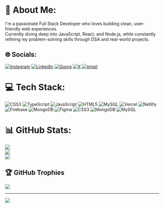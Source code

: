 # 💫 About Me:
I'm a passionate Full Stack Developer who loves building clean, user-friendly web experiences.  <br>Currently diving deep into JavaScript, React, and Node.js, while constantly refining my problem-solving skills through DSA and real-world projects.


## 🌐 Socials:
[![Instagram](https://img.shields.io/badge/Instagram-%23E4405F.svg?logo=Instagram&logoColor=white)](https://instagram.com/bhadauria__nikhil) [![LinkedIn](https://img.shields.io/badge/LinkedIn-%230077B5.svg?logo=linkedin&logoColor=white)](https://linkedin.com/in/nikhilendra-dev) [![Quora](https://img.shields.io/badge/Quora-%23B92B27.svg?logo=Quora&logoColor=white)](https://quora.com/profile/Nikhil-Bhadauria-3) [![X](https://img.shields.io/badge/X-black.svg?logo=X&logoColor=white)](https://x.com/nikhilrewiredd) [![email](https://img.shields.io/badge/Email-D14836?logo=gmail&logoColor=white)](mailto:nt9884520@gmail.com) 

# 💻 Tech Stack:
![CSS3](https://img.shields.io/badge/css3-%231572B6.svg?style=for-the-badge&logo=css3&logoColor=white) ![TypeScript](https://img.shields.io/badge/typescript-%23007ACC.svg?style=for-the-badge&logo=typescript&logoColor=white) ![JavaScript](https://img.shields.io/badge/javascript-%23323330.svg?style=for-the-badge&logo=javascript&logoColor=%23F7DF1E) ![HTML5](https://img.shields.io/badge/html5-%23E34F26.svg?style=for-the-badge&logo=html5&logoColor=white) ![MySQL](https://img.shields.io/badge/mysql-4479A1.svg?style=for-the-badge&logo=mysql&logoColor=white) ![Vercel](https://img.shields.io/badge/vercel-%23000000.svg?style=for-the-badge&logo=vercel&logoColor=white) ![Netlify](https://img.shields.io/badge/netlify-%23000000.svg?style=for-the-badge&logo=netlify&logoColor=#00C7B7) ![Firebase](https://img.shields.io/badge/firebase-%23039BE5.svg?style=for-the-badge&logo=firebase) ![MongoDB](https://img.shields.io/badge/MongoDB-%234ea94b.svg?style=for-the-badge&logo=mongodb&logoColor=white) ![Figma](https://img.shields.io/badge/figma-%23F24E1E.svg?style=for-the-badge&logo=figma&logoColor=white) ![CSS3](https://img.shields.io/badge/css3-%231572B6.svg?style=for-the-badge&logo=css3&logoColor=white) ![MongoDB](https://img.shields.io/badge/MongoDB-%234ea94b.svg?style=for-the-badge&logo=mongodb&logoColor=white) ![MySQL](https://img.shields.io/badge/mysql-4479A1.svg?style=for-the-badge&logo=mysql&logoColor=white)
# 📊 GitHub Stats:
![](https://github-readme-stats.vercel.app/api?username=nikhilbhadauria&theme=dark&hide_border=false&include_all_commits=true&count_private=true)<br/>
![](https://nirzak-streak-stats.vercel.app/?user=nikhilbhadauria&theme=dark&hide_border=false)<br/>
![](https://github-readme-stats.vercel.app/api/top-langs/?username=nikhilbhadauria&theme=dark&hide_border=false&include_all_commits=true&count_private=true&layout=compact)

## 🏆 GitHub Trophies
![](https://github-profile-trophy.vercel.app/?username=nikhilbhadauria&theme=radical&no-frame=false&no-bg=false&margin-w=4)

---
[![](https://visitcount.itsvg.in/api?id=nikhilbhadauria&icon=0&color=0)](https://visitcount.itsvg.in)

<!-- Proudly created with GPRM ( https://gprm.itsvg.in ) -->
